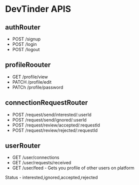 # DevTinder APIS

## authRouter

- POST /signup
- POST /login
- POST /logout

## profileRoouter

- GET /profile/view
- PATCH /profile/edit
- PATCh /profile/password

## connectionRequestRouter

- POST /request/send/interested/:userId
- POST /request/send/ignored/:userId
- POST /request/review/accepted/:requestId
- POST /request/review/rejected/:requestId

## userRouter

- GET /user/connections
- GET /user/requests/received
- GET /user/feed - Gets you profile of other users on platform

Status - interested,ignored,accepted,rejected
